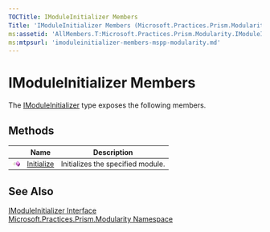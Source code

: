 ```yaml
---
TOCTitle: IModuleInitializer Members
Title: 'IModuleInitializer Members (Microsoft.Practices.Prism.Modularity)'
ms:assetid: 'AllMembers.T:Microsoft.Practices.Prism.Modularity.IModuleInitializer'
ms:mtpsurl: 'imoduleinitializer-members-mspp-modularity.md'
---
```



# IModuleInitializer Members

The [IModuleInitializer](/patterns-practices/reference/imoduleinitializer-interface-mspp-modularity) type exposes the following members.

## Methods


<table>

<thead>
<tr class="header">
<th> </th>
<th>Name</th>
<th>Description</th>
</tr>
</thead>
<tbody>
<tr class="odd">
<td><img src="/patterns-practices/reference/images/public-method.gif" alt="Public method"/></td>
<td><a href="/patterns-practices/reference/imoduleinitializer-initialize-method-mspp-modularity" data-raw-source="[Initialize](/patterns-practices/reference/imoduleinitializer-initialize-method-mspp-modularity)">Initialize</a></td>
<td><div class="summary">
Initializes the specified module.
</div></td>
</tr>
</tbody>
</table>

## See Also

[IModuleInitializer Interface](/patterns-practices/reference/imoduleinitializer-interface-mspp-modularity)  
[Microsoft.Practices.Prism.Modularity Namespace](/patterns-practices/reference/mspp-modularity-namespace)  